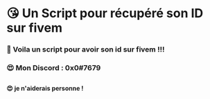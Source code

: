 # 😘 Un Script pour récupéré son ID sur fivem
### 💖 Voila un script pour avoir son id sur fivem !!!
### 😍 Mon Discord : 0x0#7679
##
#### 😍 je n'aiderais personne !
